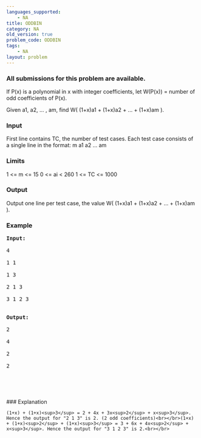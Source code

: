 ```yaml
---
languages_supported:
    - NA
title: ODDBIN
category: NA
old_version: true
problem_code: ODDBIN
tags:
    - NA
layout: problem
---
```

###  All submissions for this problem are available. 

If P(x) is a polynomial in x with integer coefficients, let W(P(x)) = number of odd coefficients of P(x).

Given a1, a2, ... , am, find W( (1+x)a1 + (1+x)a2 + ... + (1+x)am ).

### Input

First line contains TC, the number of test cases.
Each test case consists of a single line in the format: 
m a1 a2 ... am

### **Limits**

1 <= m <= 15
0 <= ai < 260
1 <= TC <= 1000

### Output

Output one line per test case, the value W( (1+x)a1 + (1+x)a2 + ... + (1+x)am ).

### Example

<pre><strong>Input:</strong> <br></br>4<br></br>1 1<br></br>1 3<br></br>2 1 3<br></br>3 1 2 3
<br></br><strong>Output:</strong> <br></br>2<br></br>4<br></br>2<br></br>2<br></br><br></br>
</pre>### Explanation
`(1+x) + (1+x)<sup>3</sup> = 2 + 4x + 3x<sup>2</sup> + x<sup>3</sup>. Hence the output for "2 1 3" is 2. (2 odd coefficients)<br></br>(1+x) + (1+x)<sup>2</sup> + (1+x)<sup>3</sup> = 3 + 6x + 4x<sup>2</sup> + x<sup>3</sup>. Hence the output for "3 1 2 3" is 2.<br></br>`
